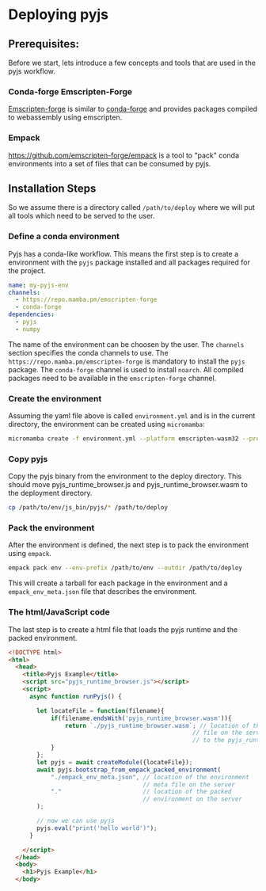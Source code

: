 # Deploying pyjs

## Prerequisites:

Before we start, lets introduce a few concepts and tools that are used in the pyjs workflow.
### Conda-forge Emscripten-Forge

[Emscripten-forge](https://github.com/emscripten-forge/recipes) is similar to [conda-forge](https://conda-forge.org/) and provides packages compiled to webassembly using emscripten.

### Empack
https://github.com/emscripten-forge/empack is a tool to "pack" conda environments into a set of files that can be consumed by pyjs.


## Installation Steps

So we assume there is a directory called `/path/to/deploy` where we will
put all tools which  need to be served to the user.

### Define a conda environment
Pyjs has a conda-like workflow. This means the first step 
is to create a environment with the `pyjs` package installed
and all packages required for the project.

```yaml
name: my-pyjs-env 
channels:
  - https://repo.mamba.pm/emscripten-forge 
  - conda-forge
dependencies:
  - pyjs
  - numpy
```

The name of the environment can be choosen by the user.
The `channels` section specifies the conda channels to use.
The `https://repo.mamba.pm/emscripten-forge` is mandatory to install the `pyjs` package.
The `conda-forge` channel is used to install `noarch`.
All compiled packages need to be available in the `emscripten-forge` channel.

### Create the environment
Assuming the yaml file above is called `environment.yml` and is in the current directory, the  environment can be created using `micromamba`:

```Bash
micromamba create -f environment.yml --platform emscripten-wasm32 --prefix /path/to/env
```

### Copy pyjs
Copy the pyjs binary from the environment to the deploy directory.
This should move pyjs_runtime_browser.js and pyjs_runtime_browser.wasm to the deployment directory.

```Bash
cp /path/to/env/js_bin/pyjs/* /path/to/deploy
```



### Pack the environment

After the environment is defined, the next step is to pack the environment using `empack`.

```Bash
empack pack env --env-prefix /path/to/env --outdir /path/to/deploy
```
This will create a tarball for each package in the environment and a `empack_env_meta.json` file that describes the environment.


### The html/JavaScript code

The last step is to create a html file that loads the pyjs runtime and the packed environment.

```html
<!DOCTYPE html>
<html>
  <head>
    <title>Pyjs Example</title>
    <script src="pyjs_runtime_browser.js"></script> 
    <script>
      async function runPyjs() {

        let locateFile = function(filename){
            if(filename.endsWith('pyjs_runtime_browser.wasm')){
                return `./pyjs_runtime_browser.wasm`; // location of the wasm 
                                                    // file on the server relative 
                                                    // to the pyjs_runtime_browser.js file
            }
        };
        let pyjs = await createModule({locateFile});
        await pyjs.bootstrap_from_empack_packed_environment(
            "./empack_env_meta.json", // location of the environment 
                                      // meta file on the server
            "."                       // location of the packed 
                                      // environment on the server
        );

        // now we can use pyjs
        pyjs.eval("print('hello world')");
      }

    </script>
  </head>
  <body>
    <h1>Pyjs Example</h1>
  </body>
```
